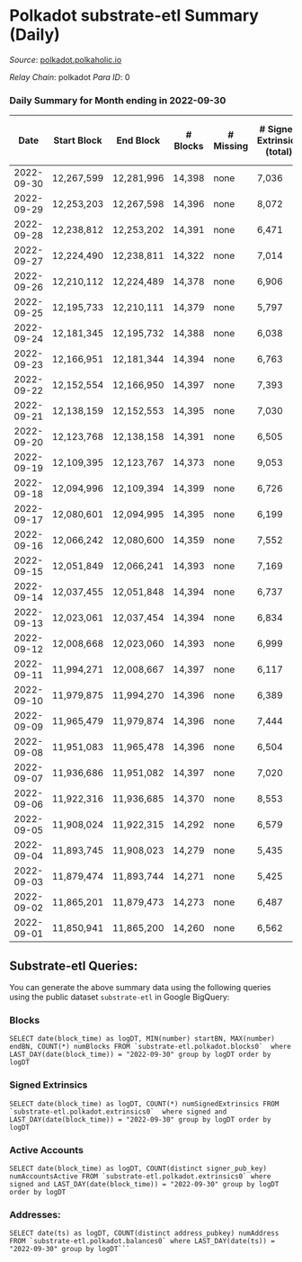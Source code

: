 # Polkadot substrate-etl Summary (Daily)

_Source_: [polkadot.polkaholic.io](https://polkadot.polkaholic.io)

*Relay Chain*: polkadot
*Para ID*: 0



### Daily Summary for Month ending in 2022-09-30


| Date | Start Block | End Block | # Blocks | # Missing | # Signed Extrinsics (total) | # Active Accounts | # Addresses with Balances | # Events | # Transfers | # XCM Transfers In | # XCM Transfers Out |
| ---- | ----------- | --------- | -------- | --------- | --------------------------- | ----------------- | ------------------------- | -------- | ----------- | ------------------ | ------------------- |
| 2022-09-30 | 12,267,599 | 12,281,996 | 14,398 | none  | 7,036 | 3,392 | 1,063,064 | 441,670 | 5,937 ($65,307,466.76) | 384 ($575,871.92) | 371 ($1,097,486.53) |
| 2022-09-29 | 12,253,203 | 12,267,598 | 14,396 | none  | 8,072 | 3,811 |  | 444,269 | 6,966 ($59,574,001.81) | 834 ($2,217,779.48) | 769 ($1,628,512.40) |
| 2022-09-28 | 12,238,812 | 12,253,202 | 14,391 | none  | 6,471 | 3,039 |  | 431,999 | 5,176 ($32,102,657.94) | 89 ($202,680.83) | 192 ($231,713.25) |
| 2022-09-27 | 12,224,490 | 12,238,811 | 14,322 | none  | 7,014 | 3,250 |  | 432,953 | 5,452 ($44,415,947.59) | 110 ($578,942.59) | 172 ($532,587.28) |
| 2022-09-26 | 12,210,112 | 12,224,489 | 14,378 | none  | 6,906 | 3,123 |  | 433,219 | 5,413 ($44,120,342.88) | 93 ($334,924.57) | 176 ($349,273.43) |
| 2022-09-25 | 12,195,733 | 12,210,111 | 14,379 | none  | 5,797 | 2,674 |  | 424,664 | 4,426 ($21,317,575.58) | 105 ($309,605.86) | 229 ($435,244.49) |
| 2022-09-24 | 12,181,345 | 12,195,732 | 14,388 | none  | 6,038 | 2,766 |  | 426,412 | 4,597 ($24,823,350.15) | 85 ($277,718.84) | 192 ($515,591.29) |
| 2022-09-23 | 12,166,951 | 12,181,344 | 14,394 | none  | 6,763 | 3,210 |  | 432,439 | 5,448 ($38,182,173.29) | 125 ($304,973.26) | 245 ($516,536.37) |
| 2022-09-22 | 12,152,554 | 12,166,950 | 14,397 | none  | 7,393 | 3,345 |  | 439,452 | 5,846 ($38,437,076.27) | 2 ($1,289.69) | 20 ($13,914.34) |
| 2022-09-21 | 12,138,159 | 12,152,553 | 14,395 | none  | 7,030 | 3,263 |  | 433,402 | 6,170 ($106,649,860.76) | 141 ($566,713.87) | 299 ($1,470,705.12) |
| 2022-09-20 | 12,123,768 | 12,138,158 | 14,391 | none  | 6,505 | 2,880 |  | 427,884 | 5,907 ($34,601,883.76) | 114 ($1,282,568.23) | 324 ($495,258.29) |
| 2022-09-19 | 12,109,395 | 12,123,767 | 14,373 | none  | 9,053 | 3,865 | 1,057,322 | 450,689 | 8,561 ($129,522,350.46) | 139 ($213,660.93) | 393 ($1,218,093.59) |
| 2022-09-18 | 12,094,996 | 12,109,394 | 14,399 | none  | 6,726 | 3,067 | 1,056,673 | 425,322 | 5,493 ($68,404,804.74) | 109 ($360,877.72) | 240 ($646,925.15) |
| 2022-09-17 | 12,080,601 | 12,094,995 | 14,395 | none  | 6,199 | 3,033 | 1,056,244 | 425,749 | 4,753 ($28,387,605.57) | 100 ($350,199.68) | 231 ($1,124,401.37) |
| 2022-09-16 | 12,066,242 | 12,080,600 | 14,359 | none  | 7,552 | 3,484 | 1,055,751 | 419,531 | 5,983 ($156,602,688.15) | 131 ($218,721.12) | 320 ($462,857.91) |
| 2022-09-15 | 12,051,849 | 12,066,241 | 14,393 | none  | 7,169 | 3,473 | 1,055,249 | 410,025 | 5,763 ($102,484,100.16) | 108 ($767,647.55) | 240 ($1,169,645.65) |
| 2022-09-14 | 12,037,455 | 12,051,848 | 14,394 | none  | 6,737 | 3,197 | 1,054,809 | 407,061 | 5,458 ($39,150,802.01) | 101 ($1,556,597.97) | 173 ($273,316.99) |
| 2022-09-13 | 12,023,061 | 12,037,454 | 14,394 | none  | 6,834 | 3,159 | 1,054,304 | 412,269 | 5,531 ($75,307,529.65) | 100 ($267,890.97) | 172 ($443,437.23) |
| 2022-09-12 | 12,008,668 | 12,023,060 | 14,393 | none  | 6,999 | 3,342 |  | 404,652 | 5,564 ($77,940,639.93) | 138 ($755,932.94) | 202 ($440,373.88) |
| 2022-09-11 | 11,994,271 | 12,008,667 | 14,397 | none  | 6,117 | 2,947 |  | 399,937 | 4,623 ($15,864,957.40) | 141 ($101,913.58) | 164 ($152,825.85) |
| 2022-09-10 | 11,979,875 | 11,994,270 | 14,396 | none  | 6,389 | 3,070 |  | 401,854 | 4,937 ($20,063,151.88) | 84 ($365,312.95) | 166 ($267,184.40) |
| 2022-09-09 | 11,965,479 | 11,979,874 | 14,396 | none  | 7,444 | 3,603 |  | 408,868 | 5,968 ($37,943,158.77) | 124 ($257,106.12) | 211 ($529,206.61) |
| 2022-09-08 | 11,951,083 | 11,965,478 | 14,396 | none  | 6,504 | 3,140 | 1,052,256 | 404,704 | 5,197 ($37,226,799.46) | 90 ($220,440.60) | 218 ($484,234.63) |
| 2022-09-07 | 11,936,686 | 11,951,082 | 14,397 | none  | 7,020 | 3,272 | 1,051,891 | 399,174 | 5,727 ($36,214,625.13) | 98 ($63,504.31) | 249 ($488,856.20) |
| 2022-09-06 | 11,922,316 | 11,936,685 | 14,370 | none  | 8,553 | 4,880 |  | 414,224 | 7,185 ($39,907,666.64) | 114 ($701,391.75) | 209 ($1,918,009.55) |
| 2022-09-05 | 11,908,024 | 11,922,315 | 14,292 | none  | 6,579 | 3,127 |  | 405,279 | 5,064 ($41,193,320.10) | 101 ($302,666.54) | 217 ($696,066.24) |
| 2022-09-04 | 11,893,745 | 11,908,023 | 14,279 | none  | 5,435 |  |  | 393,522 | 4,167 ($25,051,970.83) | 84 ($219,758.30) | 237 ($825,246.76) |
| 2022-09-03 | 11,879,474 | 11,893,744 | 14,271 | none  | 5,425 |  |  | 397,169 | 4,157 ($10,252,378.23) | 74 ($395,624.87) | 166 ($384,660.80) |
| 2022-09-02 | 11,865,201 | 11,879,473 | 14,273 | none  | 6,487 |  |  | 396,803 | 5,081 ($41,309,085.38) | 108 ($1,012,504.64) | 184 ($1,064,759.97) |
| 2022-09-01 | 11,850,941 | 11,865,200 | 14,260 | none  | 6,562 |  |  | 401,604 | 5,118 ($18,914,680.74) | 69 ($325,299.59) | 202 ($734,554.55) |

## Substrate-etl Queries:
You can generate the above summary data using the following queries using the public dataset `substrate-etl` in Google BigQuery:


### Blocks
```
SELECT date(block_time) as logDT, MIN(number) startBN, MAX(number) endBN, COUNT(*) numBlocks FROM `substrate-etl.polkadot.blocks0`  where LAST_DAY(date(block_time)) = "2022-09-30" group by logDT order by logDT
```


### Signed Extrinsics
```
SELECT date(block_time) as logDT, COUNT(*) numSignedExtrinsics FROM `substrate-etl.polkadot.extrinsics0`  where signed and LAST_DAY(date(block_time)) = "2022-09-30" group by logDT order by logDT
```


### Active Accounts
```
SELECT date(block_time) as logDT, COUNT(distinct signer_pub_key) numAccountsActive FROM `substrate-etl.polkadot.extrinsics0` where signed and LAST_DAY(date(block_time)) = "2022-09-30" group by logDT order by logDT
```


### Addresses:
```
SELECT date(ts) as logDT, COUNT(distinct address_pubkey) numAddress FROM `substrate-etl.polkadot.balances0` where LAST_DAY(date(ts)) = "2022-09-30" group by logDT```

